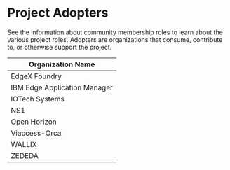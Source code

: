 Project Adopters
================

See the information about community membership roles to learn about the various project roles.  Adopters are organizations that consume, contribute to, or otherwise support the project.

| Organization Name            |
|------------------------------|
| EdgeX Foundry                |
| IBM Edge Application Manager |
| IOTech Systems               |
| NS1                          |
| Open Horizon                 |
| Viaccess-Orca                |
| WALLIX                       |
| ZEDEDA                       |
